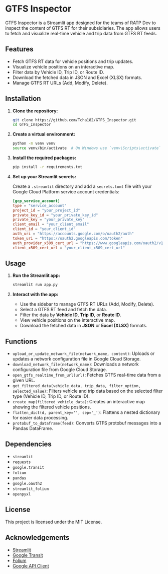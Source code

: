 # GTFS Inspector

GTFS Inspector is a Streamlit app designed for the teams of RATP Dev to inspect the content of GTFS RT for their subsidiaries. The app allows users to fetch and visualize real-time vehicle and trip data from GTFS RT feeds.

## Features

- Fetch GTFS RT data for vehicle positions and trip updates.
- Visualize vehicle positions on an interactive map.
- Filter data by Vehicle ID, Trip ID, or Route ID.
- Download the fetched data in JSON and Excel (XLSX) formats.
- Manage GTFS RT URLs (Add, Modify, Delete).

## Installation

1. **Clone the repository:**

    ```bash
    git clone https://github.com/Tcha182/GTFS_Inspector.git
    cd GTFS_Inspector
    ```

2. **Create a virtual environment:**

    ```bash
    python -m venv venv
    source venv/bin/activate  # On Windows use `venv\Scripts\activate`
    ```

3. **Install the required packages:**

    ```bash
    pip install -r requirements.txt
    ```

4. **Set up your Streamlit secrets:**

    Create a `.streamlit` directory and add a `secrets.toml` file with your Google Cloud Platform service account credentials:

    ```toml
    [gcp_service_account]
    type = "service_account"
    project_id = "your_project_id"
    private_key_id = "your_private_key_id"
    private_key = "your_private_key"
    client_email = "your_client_email"
    client_id = "your_client_id"
    auth_uri = "https://accounts.google.com/o/oauth2/auth"
    token_uri = "https://oauth2.googleapis.com/token"
    auth_provider_x509_cert_url = "https://www.googleapis.com/oauth2/v1/certs"
    client_x509_cert_url = "your_client_x509_cert_url"
    ```

## Usage

1. **Run the Streamlit app:**

    ```bash
    streamlit run app.py
    ```

2. **Interact with the app:**

    - Use the sidebar to manage GTFS RT URLs (Add, Modify, Delete).
    - Select a GTFS RT feed and fetch the data.
    - Filter the data by **Vehicle ID**, **Trip ID**, or **Route ID**.
    - View vehicle positions on the interactive map.
    - Download the fetched data in **JSON** or **Excel (XLSX)** formats.


## Functions

- `upload_or_update_network_file(network_name, content)`: Uploads or updates a network configuration file in Google Cloud Storage.
- `download_network_file(network_name)`: Downloads a network configuration file from Google Cloud Storage.
- `open_gtfs_realtime_from_url(url)`: Fetches GTFS real-time data from a given URL.
- `get_filtered_data(vehicle_data, trip_data, filter_option, selected_value)`: Filters vehicle and trip data based on the selected filter type (Vehicle ID, Trip ID, or Route ID).
- `create_map(filtered_vehicle_data)`: Creates an interactive map showing the filtered vehicle positions.
- `flatten_dict(d, parent_key='', sep='_')`: Flattens a nested dictionary for easier data processing.
- `protobuf_to_dataframe(feed)`: Converts GTFS protobuf messages into a Pandas DataFrame.


## Dependencies

- `streamlit`
- `requests`
- `google.transit`
- `folium`
- `pandas`
- `google.oauth2`
- `streamlit_folium`
- `openpyxl`

## License

This project is licensed under the MIT License.

## Acknowledgements

- [Streamlit](https://streamlit.io)
- [Google Transit](https://developers.google.com/transit)
- [Folium](https://python-visualization.github.io/folium/)
- [Google API Client](https://github.com/googleapis/google-api-python-client)
